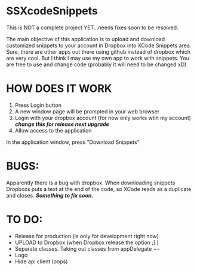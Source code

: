SSXcodeSnippets
===============

This is NOT a complete project YET...needs fixes soon to be resolved.

The main objective of this application is to upload and download customized snippets to your account in Dropbox into XCode Snippets area.
Sure, there are other apps out there using github instead of dropbox which are very cool. But I think I may use my own app to work with snippets. 
You are free to use and change code (probably it will need to be changed xD)

HOW DOES IT WORK
===============
1. Press Login button
2. A new window page will be prompted in your web browser
3. Login with your dropbox account (for now only works wtih my account) ***change this for release next upgrade***
3. Allow access to the application

In the application window, press "Download Snippets"


BUGS:
===============
Apparently there is a bug with dropbox. When downloading snippets Dropboxs puts a text at the end of the code, so XCode reads as a duplicate and closes. ***Something to fix soon.***


TO DO:
===============
- Release for production (is only for development right now)
- UPLOAD to Dropbox (when Dropbox release the option ;] )
- Separate classes. Taking out classes from appDelegate ¬¬ 
- Logo 
- Hide api client (oops)
